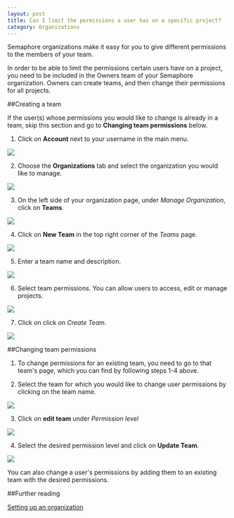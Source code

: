 ```yaml
---
layout: post
title: Can I limit the permissions a user has on a specific project?
category: Organizations
---
```


Semaphore organizations make it easy for you to give different permissions to
the members of your team.

In order to be able to limit the permissions certain users have on a project,
you need to be included in the Owners team of your Semaphore organization.
Owners can create teams, and then change their permissions for all projects.

##Creating a team

If the user(s) whose permissions you would like to change is already in a team,
skip this section and go to **Changing team permissions** below.

1. Click on **Account** next to your username in the main menu.

 <img src="/docs/assets/img/setting-up-an-organization/account.png" class="img-responsive">

2. Choose the **Organizations** tab and select the organization you would like
to manage.

 <img src="/docs/assets/img/can-i-limit-the-permissions-a-user-has-on-a-specific-project/select-organization.png" class="img-responsive">

3. On the left side of your organization page, under _Manage Organization_,
click on **Teams**.

 <img src="/docs/assets/img/can-i-limit-the-permissions-a-user-has-on-a-specific-project/teams.png" class="img-responsive">

4. Click on **New Team** in the top right corner of the _Teams_ page.

 <img src="/docs/assets/img/can-i-limit-the-permissions-a-user-has-on-a-specific-project/new-team.png" class="img-responsive">

5. Enter a team name and description.

 <img src="/docs/assets/img/can-i-limit-the-permissions-a-user-has-on-a-specific-project/team-name-and-description.png" class="img-responsive">

6. Select team permissions. You can allow users to access, edit or manage
projects.

 <img src="/docs/assets/img/can-i-limit-the-permissions-a-user-has-on-a-specific-project/team-permissions.png" class="img-responsive">

7. Click on click on _Create Team_.

 <img src="/docs/assets/img/can-i-limit-the-permissions-a-user-has-on-a-specific-project/create-team.png" class="img-responsive">

##Changing team permissions

1. To change permissions for an existing team, you need to go to that team's
page, which you can find by following steps 1-4 above.

2. Select the team for which you would like to change user permissions by
clicking on the team name.

 <img src="/docs/assets/img/can-i-limit-the-permissions-a-user-has-on-a-specific-project/team-name.png" class="img-responsive">

3. Click on **edit team** under _Permission level_

 <img src="/docs/assets/img/can-i-limit-the-permissions-a-user-has-on-a-specific-project/edit-team.png" class="img-responsive">

4. Select the desired permission level and click on **Update Team**.

 <img src="/docs/assets/img/can-i-limit-the-permissions-a-user-has-on-a-specific-project/update-team-permissions.png" class="img-responsive">

You can also change a user's permissions by adding them to an existing team with
the desired permissions.

##Further reading

[Setting up an organization](/docs/organizations/setting-up-an-organization.html)
